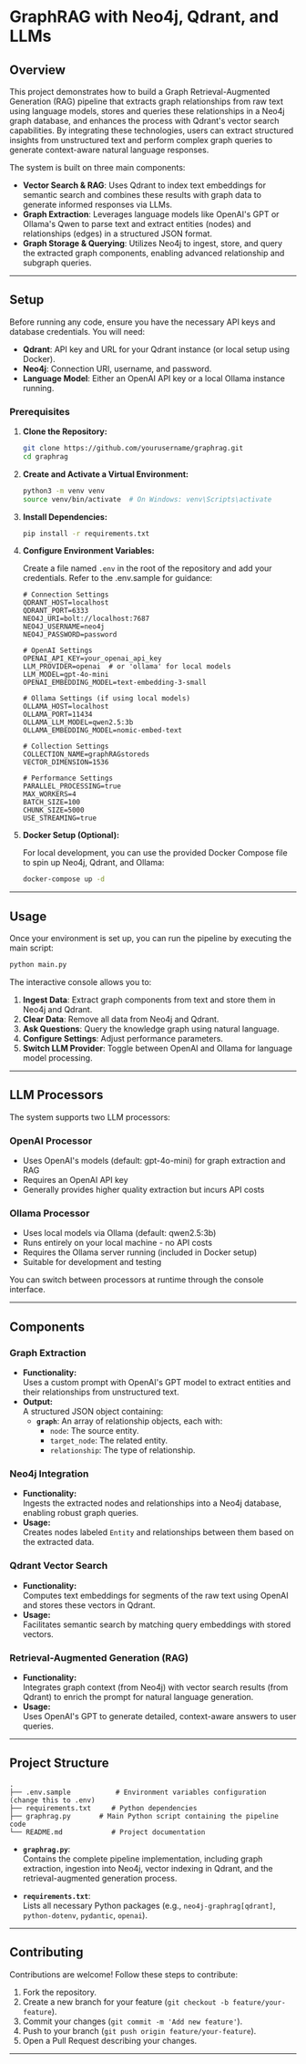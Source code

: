 # GraphRAG with Neo4j, Qdrant, and LLMs

## Overview

This project demonstrates how to build a Graph Retrieval-Augmented Generation (RAG) pipeline that extracts graph relationships from raw text using language models, stores and queries these relationships in a Neo4j graph database, and enhances the process with Qdrant's vector search capabilities. By integrating these technologies, users can extract structured insights from unstructured text and perform complex graph queries to generate context-aware natural language responses.

The system is built on three main components:

- **Vector Search & RAG**: Uses Qdrant to index text embeddings for semantic search and combines these results with graph data to generate informed responses via LLMs.
- **Graph Extraction**: Leverages language models like OpenAI's GPT or Ollama's Qwen to parse text and extract entities (nodes) and relationships (edges) in a structured JSON format.
- **Graph Storage & Querying**: Utilizes Neo4j to ingest, store, and query the extracted graph components, enabling advanced relationship and subgraph queries.

---

## Setup

Before running any code, ensure you have the necessary API keys and database credentials. You will need:

- **Qdrant**: API key and URL for your Qdrant instance (or local setup using Docker).
- **Neo4j**: Connection URI, username, and password.
- **Language Model**: Either an OpenAI API key or a local Ollama instance running.

### Prerequisites

1. **Clone the Repository:**

   ```bash
   git clone https://github.com/yourusername/graphrag.git
   cd graphrag
   ```

2. **Create and Activate a Virtual Environment:**

   ```bash
   python3 -m venv venv
   source venv/bin/activate  # On Windows: venv\Scripts\activate
   ```

3. **Install Dependencies:**

   ```bash
   pip install -r requirements.txt
   ```

4. **Configure Environment Variables:**

   Create a file named `.env` in the root of the repository and add your credentials. Refer to the .env.sample for guidance:

   ```env
   # Connection Settings
   QDRANT_HOST=localhost
   QDRANT_PORT=6333
   NEO4J_URI=bolt://localhost:7687
   NEO4J_USERNAME=neo4j
   NEO4J_PASSWORD=password

   # OpenAI Settings
   OPENAI_API_KEY=your_openai_api_key
   LLM_PROVIDER=openai  # or 'ollama' for local models
   LLM_MODEL=gpt-4o-mini
   OPENAI_EMBEDDING_MODEL=text-embedding-3-small

   # Ollama Settings (if using local models)
   OLLAMA_HOST=localhost
   OLLAMA_PORT=11434
   OLLAMA_LLM_MODEL=qwen2.5:3b
   OLLAMA_EMBEDDING_MODEL=nomic-embed-text

   # Collection Settings
   COLLECTION_NAME=graphRAGstoreds
   VECTOR_DIMENSION=1536

   # Performance Settings
   PARALLEL_PROCESSING=true
   MAX_WORKERS=4
   BATCH_SIZE=100
   CHUNK_SIZE=5000
   USE_STREAMING=true
   ```

5. **Docker Setup (Optional):**

   For local development, you can use the provided Docker Compose file to spin up Neo4j, Qdrant, and Ollama:

   ```bash
   docker-compose up -d
   ```

---

## Usage

Once your environment is set up, you can run the pipeline by executing the main script:

```bash
python main.py
```

The interactive console allows you to:

1. **Ingest Data**: Extract graph components from text and store them in Neo4j and Qdrant.
2. **Clear Data**: Remove all data from Neo4j and Qdrant.
3. **Ask Questions**: Query the knowledge graph using natural language.
4. **Configure Settings**: Adjust performance parameters.
5. **Switch LLM Provider**: Toggle between OpenAI and Ollama for language model processing.

---

## LLM Processors

The system supports two LLM processors:

### OpenAI Processor
- Uses OpenAI's models (default: gpt-4o-mini) for graph extraction and RAG
- Requires an OpenAI API key
- Generally provides higher quality extraction but incurs API costs

### Ollama Processor
- Uses local models via Ollama (default: qwen2.5:3b)
- Runs entirely on your local machine - no API costs
- Requires the Ollama server running (included in Docker setup)
- Suitable for development and testing

You can switch between processors at runtime through the console interface.

---

## Components

### Graph Extraction

- **Functionality:**  
  Uses a custom prompt with OpenAI's GPT model to extract entities and their relationships from unstructured text.
- **Output:**  
  A structured JSON object containing:
  - **`graph`**: An array of relationship objects, each with:
    - `node`: The source entity.
    - `target_node`: The related entity.
    - `relationship`: The type of relationship.

### Neo4j Integration

- **Functionality:**  
  Ingests the extracted nodes and relationships into a Neo4j database, enabling robust graph queries.
- **Usage:**  
  Creates nodes labeled `Entity` and relationships between them based on the extracted data.

### Qdrant Vector Search

- **Functionality:**  
  Computes text embeddings for segments of the raw text using OpenAI and stores these vectors in Qdrant.
- **Usage:**  
  Facilitates semantic search by matching query embeddings with stored vectors.

### Retrieval-Augmented Generation (RAG)

- **Functionality:**  
  Integrates graph context (from Neo4j) with vector search results (from Qdrant) to enrich the prompt for natural language generation.
- **Usage:**  
  Uses OpenAI's GPT to generate detailed, context-aware answers to user queries.

---

## Project Structure

```
.
├── .env.sample           # Environment variables configuration (change this to .env)
├── requirements.txt     # Python dependencies
├── graphrag.py       # Main Python script containing the pipeline code
└── README.md            # Project documentation
```

- **`graphrag.py`**:  
  Contains the complete pipeline implementation, including graph extraction, ingestion into Neo4j, vector indexing in Qdrant, and the retrieval-augmented generation process.

- **`requirements.txt`**:  
  Lists all necessary Python packages (e.g., `neo4j-graphrag[qdrant]`, `python-dotenv`, `pydantic`, `openai`).

---

## Contributing

Contributions are welcome! Follow these steps to contribute:

1. Fork the repository.
2. Create a new branch for your feature (`git checkout -b feature/your-feature`).
3. Commit your changes (`git commit -m 'Add new feature'`).
4. Push to your branch (`git push origin feature/your-feature`).
5. Open a Pull Request describing your changes.

---
